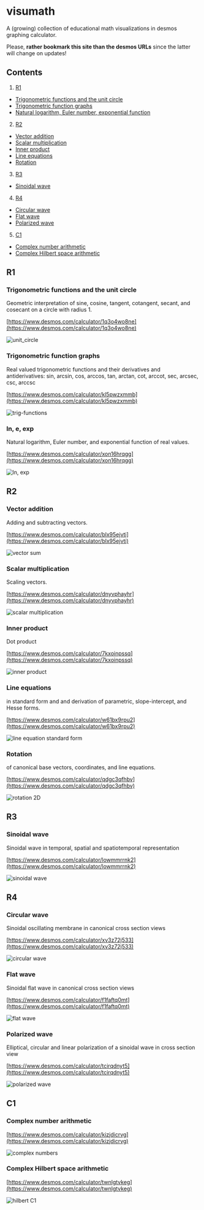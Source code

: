 # visumath
A (growing) collection of educational math visualizations in desmos graphing calculator.

Please, **rather bookmark this site than the desmos URLs** since the latter will change on updates!

## Contents

1. [R1](#r1)
  * [Trigonometric functions and the unit circle](#trigonometric-functions-and-the-unit-circle)
  * [Trigonometric function graphs](#trigonometric-function-graphs)
  * [Natural logarithm, Euler number, exponential function](#ln-e-exp)
2. [R2](#r2)
  * [Vector addition](#vector-addition)
  * [Scalar multiplication](#scalar-multiplication)
  * [Inner product](#inner-product)
  * [Line equations](#line-equations)
  * [Rotation](#rotation)
3. [R3](#r3)
  * [Sinoidal wave](#sinoidal-wave)
4. [R4](#r4)
  * [Circular wave](#circular-wave)
  * [Flat wave](#flat-wave)
  * [Polarized wave](#polarized-wave)
5. [C1](#c1)
  * [Complex number arithmetic](#complex-number-arithmetic)
  * [Complex Hilbert space arithmetic](#complex-hilbert-space-arithmetic)


## R1

### Trigonometric functions and the unit circle
Geometric interpretation of sine, cosine, tangent, cotangent, secant, and cosecant on a circle 
with radius 1.

[https://www.desmos.com/calculator/1q3o4wo8ne](https://www.desmos.com/calculator/1q3o4wo8ne)

![unit_circle](img/unit_circle.png)

### Trigonometric function graphs
Real valued trigonometric functions and their derivatives and antiderivatives:
sin, arcsin, cos, arccos, tan, arctan, cot, arccot, sec, arcsec, csc, arccsc

[https://www.desmos.com/calculator/kl5pwzxmmb](https://www.desmos.com/calculator/kl5pwzxmmb)

![trig-functions](img/trig_fnctns.png)

### ln, e, exp
Natural logarithm, Euler number, and exponential function of real values.

[https://www.desmos.com/calculator/xon16hrqgg](https://www.desmos.com/calculator/xon16hrqgg)

![ln, exp](img/ln_exp.png)


## R2

### Vector addition
Adding and subtracting vectors.

[https://www.desmos.com/calculator/blx95ejvti](https://www.desmos.com/calculator/blx95ejvti)

![vector sum](img/vector_sum.png)

### Scalar multiplication
Scaling vectors.

[https://www.desmos.com/calculator/dnyvphayhr](https://www.desmos.com/calculator/dnyvphayhr)

![scalar multiplication](img/scalar_mult.png)

### Inner product
Dot product

[https://www.desmos.com/calculator/7kxoinpssq](https://www.desmos.com/calculator/7kxoinpssq)

![inner product](img/inner_product.png)

### Line equations
in standard form and and derivation of parametric, slope-intercept, and Hesse forms.
  
[https://www.desmos.com/calculator/w61bx9rpu2](https://www.desmos.com/calculator/w61bx9rpu2)
  
![line equation standard form](img/line_standard_form.png)

### Rotation
of canonical base vectors, coordinates, and line equations.

[https://www.desmos.com/calculator/qdgc3qfhbv](https://www.desmos.com/calculator/qdgc3qfhbv)

![rotation 2D](img/rotation_2D.png)

## R3

### Sinoidal wave
Sinoidal wave in temporal, spatial and spatiotemporal representation

[https://www.desmos.com/calculator/lowmmrrnk2](https://www.desmos.com/calculator/lowmmrrnk2)

![sinoidal wave](img/sinoidalwave.png)

## R4

### Circular wave
Sinoidal oscillating membrane in canonical cross section views

[https://www.desmos.com/calculator/xv3z72j533](https://www.desmos.com/calculator/xv3z72j533)

![circular wave](img/circularwave.png)

### Flat wave
Sinoidal flat wave in canonical cross section views

[https://www.desmos.com/calculator/f1faftq0mt](https://www.desmos.com/calculator/f1faftq0mt)

![flat wave](img/flatwave.png)

### Polarized wave
Elliptical, circular and linear polarization of a sinoidal wave in cross section view

[https://www.desmos.com/calculator/tcirqdnyt5](https://www.desmos.com/calculator/tcirqdnyt5)

![polarized wave](img/polwave.png)

## C1

### Complex number arithmetic

[https://www.desmos.com/calculator/kizjdicrvg](https://www.desmos.com/calculator/kizjdicrvg)

![complex numbers](img/complex.png)

### Complex Hilbert space arithmetic

[https://www.desmos.com/calculator/twnlgtvkeg](https://www.desmos.com/calculator/twnlgtvkeg)

![hilbert C1](img/hilbert_C1.png)

